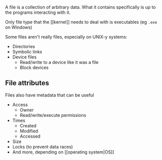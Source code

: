 A file is a collection of arbitrary data. What it contains specifically is up to the programs interacting with it.

Only file type that the [[kernel]] needs to deal with is executables (eg `.exe` on Windows)

Some files aren't really files, especially on UNIX-y systems:

- Directories
- Symbolic links
- Device files 
	- Read/write to a device like it was a file
	- Block devices

## File attributes

Files also have metadata that can be useful

- Access
	- Owner
	- Read/write/execute permissions
- Times
	- Created
	- Modified
	- Accessed
- Size
- Locks (to prevent data races)
- And more, depending on [[operating system|OS]]